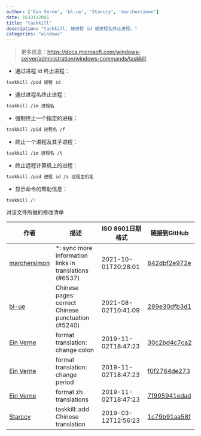 ```yaml
---
author: ['Ein Verne', 'bl-ue', 'Starccy', 'marchersimon']
date: 1633112881
title: "taskkill"
description: "taskkill, 按进程 id 或进程名终止进程。"
categories: "windows"
---
```

> 更多信息：<https://docs.microsoft.com/windows-server/administration/windows-commands/taskkill>.

- 通过进程 id 终止进程：

```bash
taskkill /pid 进程 id
```

- 通过进程名终止进程：

```bash
taskkill /im 进程名
```

- 强制终止一个指定的进程：

```bash
taskkill /pid 进程名 /f
```

- 终止一个进程及其子进程：

```bash
taskkill /im 进程名 /t
```

- 终止远程计算机上的进程：

```bash
taskkill /pid 进程 id /s 远程主机名
```

- 显示命令的帮助信息：

```bash
taskkill /?
```
对该文件所做的修改清单


作者 | 描述 | ISO 8601日期格式 | 链接到GitHub
------|-----|-----|-----
[marchersimon](mailto:50295997+marchersimon@users.noreply.github.com) | *: sync more information links in translations (#6537) | 2021-10-01T20:28:01 | [642dbf2e972e](https://github.com/tldr-pages/tldr/commit/642dbf2e972e388fab8c84ba3b4685fb862b6454)
[bl-ue](mailto:54780737+bl-ue@users.noreply.github.com) | Chinese pages: correct Chinese punctuation (#5240) | 2021-08-02T10:41:09 | [289e30dfb3d1](https://github.com/tldr-pages/tldr/commit/289e30dfb3d1d73bade9e3610e12bfc90e9270ae)
[Ein Verne](mailto:einverne@gmail.com) | format translation: change colon | 2019-11-02T18:47:23 | [30c2bd4c7ca2](https://github.com/tldr-pages/tldr/commit/30c2bd4c7ca2385e09cc00f15ad651e195b82e65)
[Ein Verne](mailto:einverne@gmail.com) | format translation: change period | 2019-11-02T18:47:23 | [f0f2764de273](https://github.com/tldr-pages/tldr/commit/f0f2764de2737f4c7bc75feeec5499117dea6ed0)
[Ein Verne](mailto:einverne@gmail.com) | format zh translations | 2019-11-02T18:47:23 | [7f995941edad](https://github.com/tldr-pages/tldr/commit/7f995941edaddaa6bd3208856ec539f5439f7ef4)
[Starccy](mailto:452276725@qq.com) | taskkill: add Chinese translation | 2019-03-12T12:56:23 | [1c79b91aa58f](https://github.com/tldr-pages/tldr/commit/1c79b91aa58f68244152a0153777b68abc7dc20d)

